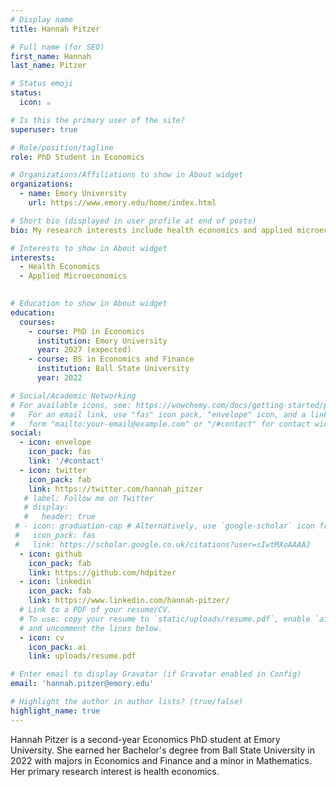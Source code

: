 ```yaml
---
# Display name
title: Hannah Pitzer

# Full name (for SEO)
first_name: Hannah
last_name: Pitzer

# Status emoji
status:
  icon: ☕️

# Is this the primary user of the site?
superuser: true

# Role/position/tagline
role: PhD Student in Economics

# Organizations/Affiliations to show in About widget
organizations:
  - name: Emory University
    url: https://www.emory.edu/home/index.html

# Short bio (displayed in user profile at end of posts)
bio: My research interests include health economics and applied microeconomics.

# Interests to show in About widget
interests:
  - Health Economics
  - Applied Microeconomics
  

# Education to show in About widget
education:
  courses:
    - course: PhD in Economics
      institution: Emory University
      year: 2027 (expected)
    - course: BS in Economics and Finance
      institution: Ball State University
      year: 2022

# Social/Academic Networking
# For available icons, see: https://wowchemy.com/docs/getting-started/page-builder/#icons
#   For an email link, use "fas" icon pack, "envelope" icon, and a link in the
#   form "mailto:your-email@example.com" or "/#contact" for contact widget.
social:
  - icon: envelope
    icon_pack: fas
    link: '/#contact'
  - icon: twitter
    icon_pack: fab
    link: https://twitter.com/hannah_pitzer
   # label: Follow me on Twitter
   # display:
   #   header: true
 # - icon: graduation-cap # Alternatively, use `google-scholar` icon from `ai` icon pack
 #   icon_pack: fas
 #   link: https://scholar.google.co.uk/citations?user=sIwtMXoAAAAJ
  - icon: github
    icon_pack: fab
    link: https://github.com/hdpitzer
  - icon: linkedin
    icon_pack: fab
    link: https://www.linkedin.com/hannah-pitzer/
  # Link to a PDF of your resume/CV.
  # To use: copy your resume to `static/uploads/resume.pdf`, enable `ai` icons in `params.yaml`,
  # and uncomment the lines below.
  - icon: cv
    icon_pack: ai
    link: uploads/resume.pdf

# Enter email to display Gravatar (if Gravatar enabled in Config)
email: 'hannah.pitzer@emory.edu'

# Highlight the author in author lists? (true/false)
highlight_name: true
---
```


Hannah Pitzer is a second-year Economics PhD student at Emory University. She earned her Bachelor's degree from Ball State University in 2022 with majors in Economics and Finance and a minor in Mathematics. Her primary research interest is health economics.
